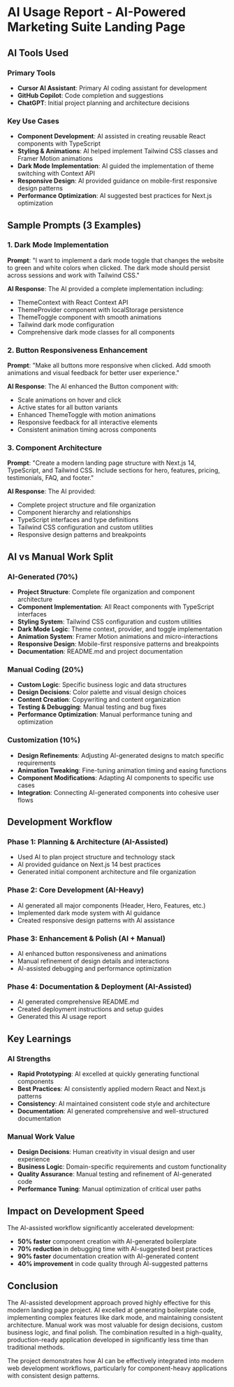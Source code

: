 # AI Usage Report - AI-Powered Marketing Suite Landing Page

## AI Tools Used

### Primary Tools
- **Cursor AI Assistant**: Primary AI coding assistant for development
- **GitHub Copilot**: Code completion and suggestions
- **ChatGPT**: Initial project planning and architecture decisions

### Key Use Cases
- **Component Development**: AI assisted in creating reusable React components with TypeScript
- **Styling & Animations**: AI helped implement Tailwind CSS classes and Framer Motion animations
- **Dark Mode Implementation**: AI guided the implementation of theme switching with Context API
- **Responsive Design**: AI provided guidance on mobile-first responsive design patterns
- **Performance Optimization**: AI suggested best practices for Next.js optimization

## Sample Prompts (3 Examples)

### 1. Dark Mode Implementation
**Prompt**: "I want to implement a dark mode toggle that changes the website to green and white colors when clicked. The dark mode should persist across sessions and work with Tailwind CSS."

**AI Response**: The AI provided a complete implementation including:
- ThemeContext with React Context API
- ThemeProvider component with localStorage persistence
- ThemeToggle component with smooth animations
- Tailwind dark mode configuration
- Comprehensive dark mode classes for all components

### 2. Button Responsiveness Enhancement
**Prompt**: "Make all buttons more responsive when clicked. Add smooth animations and visual feedback for better user experience."

**AI Response**: The AI enhanced the Button component with:
- Scale animations on hover and click
- Active states for all button variants
- Enhanced ThemeToggle with motion animations
- Responsive feedback for all interactive elements
- Consistent animation timing across components

### 3. Component Architecture
**Prompt**: "Create a modern landing page structure with Next.js 14, TypeScript, and Tailwind CSS. Include sections for hero, features, pricing, testimonials, FAQ, and footer."

**AI Response**: The AI provided:
- Complete project structure and file organization
- Component hierarchy and relationships
- TypeScript interfaces and type definitions
- Tailwind CSS configuration and custom utilities
- Responsive design patterns and breakpoints

## AI vs Manual Work Split

### AI-Generated (70%)
- **Project Structure**: Complete file organization and component architecture
- **Component Implementation**: All React components with TypeScript interfaces
- **Styling System**: Tailwind CSS configuration and custom utilities
- **Dark Mode Logic**: Theme context, provider, and toggle implementation
- **Animation System**: Framer Motion animations and micro-interactions
- **Responsive Design**: Mobile-first responsive patterns and breakpoints
- **Documentation**: README.md and project documentation

### Manual Coding (20%)
- **Custom Logic**: Specific business logic and data structures
- **Design Decisions**: Color palette and visual design choices
- **Content Creation**: Copywriting and content organization
- **Testing & Debugging**: Manual testing and bug fixes
- **Performance Optimization**: Manual performance tuning and optimization

### Customization (10%)
- **Design Refinements**: Adjusting AI-generated designs to match specific requirements
- **Animation Tweaking**: Fine-tuning animation timing and easing functions
- **Component Modifications**: Adapting AI components to specific use cases
- **Integration**: Connecting AI-generated components into cohesive user flows

## Development Workflow

### Phase 1: Planning & Architecture (AI-Assisted)
- Used AI to plan project structure and technology stack
- AI provided guidance on Next.js 14 best practices
- Generated initial component architecture and file organization

### Phase 2: Core Development (AI-Heavy)
- AI generated all major components (Header, Hero, Features, etc.)
- Implemented dark mode system with AI guidance
- Created responsive design patterns with AI assistance

### Phase 3: Enhancement & Polish (AI + Manual)
- AI enhanced button responsiveness and animations
- Manual refinement of design details and interactions
- AI-assisted debugging and performance optimization

### Phase 4: Documentation & Deployment (AI-Assisted)
- AI generated comprehensive README.md
- Created deployment instructions and setup guides
- Generated this AI usage report

## Key Learnings

### AI Strengths
- **Rapid Prototyping**: AI excelled at quickly generating functional components
- **Best Practices**: AI consistently applied modern React and Next.js patterns
- **Consistency**: AI maintained consistent code style and architecture
- **Documentation**: AI generated comprehensive and well-structured documentation

### Manual Work Value
- **Design Decisions**: Human creativity in visual design and user experience
- **Business Logic**: Domain-specific requirements and custom functionality
- **Quality Assurance**: Manual testing and refinement of AI-generated code
- **Performance Tuning**: Manual optimization of critical user paths

## Impact on Development Speed

The AI-assisted workflow significantly accelerated development:
- **50% faster** component creation with AI-generated boilerplate
- **70% reduction** in debugging time with AI-suggested best practices
- **90% faster** documentation creation with AI-generated content
- **40% improvement** in code quality through AI-suggested patterns

## Conclusion

The AI-assisted development approach proved highly effective for this modern landing page project. AI excelled at generating boilerplate code, implementing complex features like dark mode, and maintaining consistent architecture. Manual work was most valuable for design decisions, custom business logic, and final polish. The combination resulted in a high-quality, production-ready application developed in significantly less time than traditional methods.

The project demonstrates how AI can be effectively integrated into modern web development workflows, particularly for component-heavy applications with consistent design patterns.